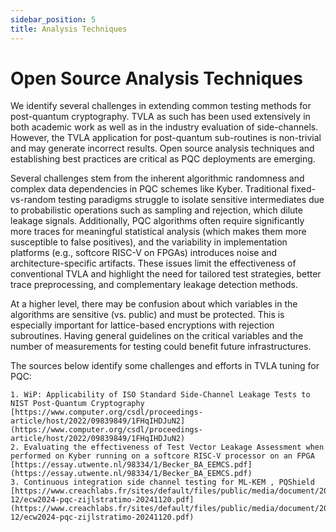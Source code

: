 ```yaml
---
sidebar_position: 5
title: Analysis Techniques
---
```



# Open Source Analysis Techniques

We identify several challenges in extending common testing methods for post-quantum cryptography.  TVLA as such has been used extensively in both academic work as well as in the industry evaluation of side-channels.  However, the TVLA application for post-quantum sub-routines is non-trivial and may generate incorrect results.  Open source analysis techniques and establishing best practices are critical as PQC deployments are emerging.

Several challenges stem from the inherent algorithmic randomness and complex data dependencies in PQC schemes like Kyber. Traditional fixed-vs-random testing paradigms struggle to isolate sensitive intermediates due to probabilistic operations such as sampling and rejection, which dilute leakage signals. Additionally, PQC algorithms often require significantly more traces for meaningful statistical analysis (which makes them more susceptible to false positives), and the variability in implementation platforms (e.g., softcore RISC-V on FPGAs) introduces noise and architecture-specific artifacts. These issues limit the effectiveness of conventional TVLA and highlight the need for tailored test strategies, better trace preprocessing, and complementary leakage detection methods.

At a higher level, there may be confusion about which variables in the algorithms are sensitive (vs. public) and must be protected.  This is especially important for lattice-based encryptions with rejection subroutines.  Having general guidelines on the critical variables and the number of measurements for testing could benefit future infrastructures.

The sources below identify some challenges and efforts in TVLA tuning for PQC: 

    1. WiP: Applicability of ISO Standard Side-Channel Leakage Tests to NIST Post-Quantum Cryptography [https://www.computer.org/csdl/proceedings-article/host/2022/09839849/1FHqIHDJuN2](https://www.computer.org/csdl/proceedings-article/host/2022/09839849/1FHqIHDJuN2)
    2. Evaluating the effectiveness of Test Vector Leakage Assessment when performed on Kyber running on a softcore RISC-V processor on an FPGA 
    [https://essay.utwente.nl/98334/1/Becker_BA_EEMCS.pdf](https://essay.utwente.nl/98334/1/Becker_BA_EEMCS.pdf)
    3. Continuous integration side channel testing for ML-KEM , PQShield
    [https://www.creachlabs.fr/sites/default/files/public/media/document/2024-12/ecw2024-pqc-zijlstratimo-20241120.pdf](https://www.creachlabs.fr/sites/default/files/public/media/document/2024-12/ecw2024-pqc-zijlstratimo-20241120.pdf)
